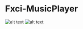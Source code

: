 # Fxci-MusicPlayer
![alt text](https://raw.githubusercontent.com/LovBlueFox/Fxci-MusicPlayer/master/.github/Images/Player-27May19.png)
![alt text](https://raw.githubusercontent.com/LovBlueFox/Fxci-MusicPlayer/master/.github/Images/Visualiser-27May19.png)
